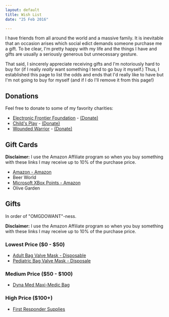```yaml
---
layout: default
title: Wish List
date: "25 Feb 2016"

---
```


I have friends from all around the world and a massive family. It is inevitable that an occasion arises which social edict demands someone purchase me a gift. To be clear, I'm pretty happy with my life and the things I have and gifts are usually a seriously generous but unnecessary gesture.

That said, I sincerely appreciate receiving gifts and I'm notoriously hard to buy for (if I really *really* want something I tend to go buy it myself.) Thus, I established this page to list the odds and ends that I'd really like to have but I'm not going to buy for myself (and if I do I'll remove it from this page!)

## Donations

Feel free to donate to some of my favority charities:

+  [Electronic Frontier Foundation](https://www.eff.org/about) - [(Donate)](https://supporters.eff.org/donate)
+  [Child's Play](http://www.childsplaycharity.org/) - [(Donate)](http://www.childsplaycharity.org/donate)
+  [Wounded Warrior](http://www.woundedwarriorproject.org/mission.aspx) - [(Donate)](https://support.woundedwarriorproject.org/default.aspx?tsid=66&campaignSource=WEBSITE&source=ONLINE)

## Gift Cards

**Disclaimer:** I use the Amazon Affiliate program so when you buy something with these links I may receive up to 10% of the purchase price.

+  [Amazon - Amazon](http://www.amazon.com/gp/product/B004LLIKVU/ref=as_li_ss_tl?ie=UTF8&camp=1789&creative=390957&creativeASIN=B004LLIKVU&linkCode=as2&tag=brooksgarrett-20)
+  Beer World
+  [Microsoft XBox Points - Amazon](http://www.amazon.com/gp/product/B000B9RI14/ref=as_li_ss_tl?ie=UTF8&camp=1789&creative=390957&creativeASIN=B000B9RI14&linkCode=as2&tag=brooksgarrett-20)
+  Olive Garden

## Gifts

In order of "OMGDOWANT"-ness.

**Disclaimer:** I use the Amazon Affiliate program so when you buy something with these links I may receive up to 10% of the purchase price.

### Lowest Price ($0 - $50)
+  [Adult Bag Valve Mask - Disposable](http://www.galls.com/allied-healthcare-products-disposable-bvm-with-handle)
+  [Pediatric Bag Valve Mask - Disposale](http://www.galls.com/allied-healthcare-products-disposable-pediatric-bvm-with-handle)

### Medium Price ($50 - $100)
+  [Dyna Med Maxi-Medic Bag](http://www.galls.com/dyna-med-maxi-medic-bag-with-waterproof-bottom)


### High Price ($100+)
+  [First Responder Supplies](http://www.galls.com/dyna-med-bls-refill-kit-supplies-only)
